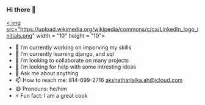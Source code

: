 ### Hi there 👋
<a href="https://www.linkedin.com/in/akshat-harlalka-8968bb1b7/m"> < img src="https://upload.wikimedia.org/wikipedia/commons/c/ca/LinkedIn_logo_initials.png" width = "10" height = "10"> </a>

- 🔭 I’m currently working on imporving my skills
- 🌱 I’m currently learning django, and sql
- 👯 I’m looking to collaborate on many projects
- 🤔 I’m looking for help with some intresting ideas
- 💬 Ask me about anything
- 📫 How to reach me: 814-699-2716 akshatharlalka.ah@icloud.com
- 😄 Pronouns: he/him
- ⚡ Fun fact: I am a great cook

